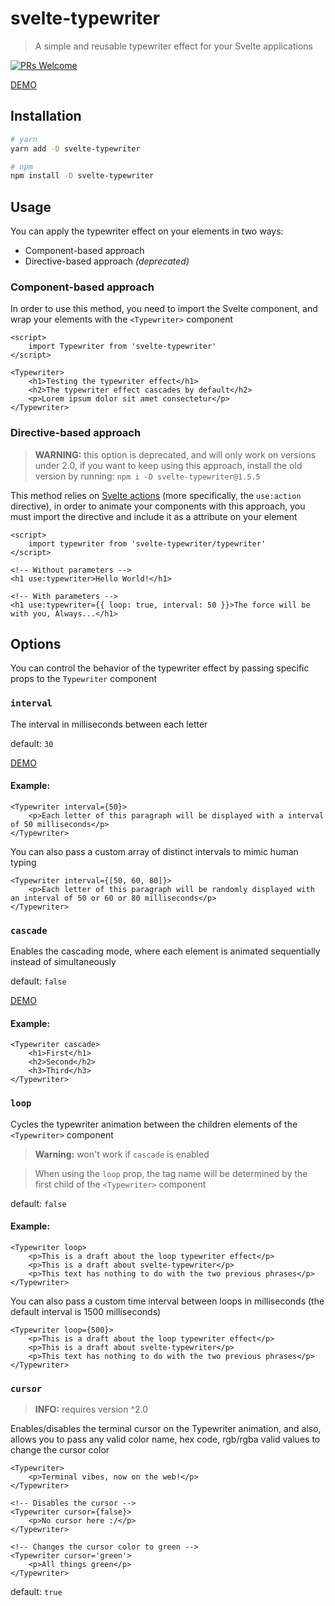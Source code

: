 # svelte-typewriter
> A simple and reusable typewriter effect for your Svelte applications

[![PRs Welcome](https://img.shields.io/badge/PRs-welcome-brightgreen.svg)](http://makeapullrequest.com)

[DEMO](https://svelte.dev/repl/9dfb73bfa9b34aeea4740fa23f5cde8a)

## Installation

```bash
# yarn
yarn add -D svelte-typewriter

# npm
npm install -D svelte-typewriter
```

## Usage

You can apply the typewriter effect on your elements in two ways:

- Component-based approach
- Directive-based approach *(deprecated)*

### Component-based approach

In order to use this method, you need to import the Svelte component, and wrap your elements with the `<Typewriter>` component

```svelte
<script>
	import Typewriter from 'svelte-typewriter'
</script>

<Typewriter>
	<h1>Testing the typewriter effect</h1>
	<h2>The typewriter effect cascades by default</h2>
	<p>Lorem ipsum dolor sit amet consectetur</p>
</Typewriter>
```

### Directive-based approach

> **WARNING:** this option is deprecated, and will only work on versions under 2.0, if you want to keep using this approach, install the old version by running: `npm i -D svelte-typewriter@1.5.5`

This method relies on [Svelte actions](https://svelte.dev/docs#use_action) (more specifically, the `use:action` directive), in order to animate your components with this approach, you must import the directive and include it as a attribute on your element

```svelte
<script>
	import typewriter from 'svelte-typewriter/typewriter'
</script>

<!-- Without parameters -->
<h1 use:typewriter>Hello World!</h1>

<!-- With parameters -->
<h1 use:typewriter={{ loop: true, interval: 50 }}>The force will be with you, Always...</h1>
```

## Options

You can control the behavior of the typewriter effect by passing specific props to the `Typewriter` component

### `interval`

The interval in milliseconds between each letter

default: `30`

[DEMO](https://svelte.dev/repl/eb6caec159cf454b8f2bc98f3444fa8c)

#### Example:

```svelte
<Typewriter interval={50}>
	<p>Each letter of this paragraph will be displayed with a interval of 50 milliseconds</p>
</Typewriter>
```

You can also pass a custom array of distinct intervals to mimic human typing

```svelte
<Typewriter interval={[50, 60, 80]}>
	<p>Each letter of this paragraph will be randomly displayed with an interval of 50 or 60 or 80 milliseconds</p>
</Typewriter>
```

### `cascade`

Enables the cascading mode, where each element is animated sequentially instead of simultaneously

default: `false`

[DEMO](https://svelte.dev/repl/9ddb89942e954a2a90b553356952ff46)

#### Example:

```svelte
<Typewriter cascade>
	<h1>First</h1>
	<h2>Second</h2>
	<h3>Third</h3>
</Typewriter>
```

### `loop`

Cycles the typewriter animation between the children elements of the `<Typewriter>` component

> **Warning:** won't work if `cascade` is enabled

> When using the `loop` prop, the tag name will be determined by the first child of the `<Typewriter>` component

default: `false`

#### Example:

```svelte
<Typewriter loop>
	<p>This is a draft about the loop typewriter effect</p>
	<p>This is a draft about svelte-typewriter</p>
	<p>This text has nothing to do with the two previous phrases</p>
</Typewriter>
```

You can also pass a custom time interval between loops in milliseconds (the default interval is 1500 milliseconds)

```svelte
<Typewriter loop={500}>
	<p>This is a draft about the loop typewriter effect</p>
	<p>This is a draft about svelte-typewriter</p>
	<p>This text has nothing to do with the two previous phrases</p>
</Typewriter>
```


### `cursor`

> **INFO:** requires version ^2.0

Enables/disables the terminal cursor on the Typewriter animation, and also, allows you to pass any valid color name, hex code, rgb/rgba valid values to change the cursor color

```svelte
<Typewriter>
	<p>Terminal vibes, now on the web!</p>
</Typewriter>

<!-- Disables the cursor -->
<Typewriter cursor={false}>
	<p>No cursor here :/</p>
</Typewriter>

<!-- Changes the cursor color to green -->
<Typewriter cursor='green'>
	<p>All things green</p>
</Typewriter>
```

default: `true`
